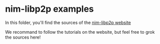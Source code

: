 # nim-libp2p examples

In this folder, you'll find the sources of the [nim-libp2p website](https://vacp2p.github.io/nim-libp2p/docs/)

We recommand to follow the tutorials on the website, but feel free to grok the sources here!
